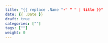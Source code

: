```yaml
---
title: "{{ replace .Name "-" " " | title }}"
date: {{ .Date }}
draft: true
categories: [""]
tags: [""]
weight: 0
---
```

